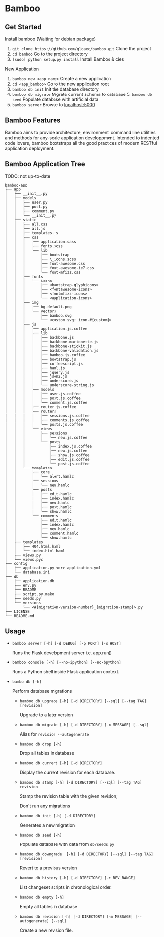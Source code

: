 Bamboo
============


Get Started
-----------
 
Install bamboo (Waiting for debian package)

1. `git clone https://github.com/gloaec/bamboo.git` Clone the project
2. `cd bamboo` Go to the project directory
3. `[sudo] python setup.py install` Install Bamboo & cies

New Application

1. `bamboo new <app_name>` Create a new application
2. `cd <app_bamboo>` Go to the new application root
3. `bamboo db init` Init the database directory
4. `bamboo db migrate` Migrate current schema to database
5. `bamboo db seed` Populate database with artificial data
6. `bamboo server` Browse to [localhost:5000](http://localhost:5000)

Bamboo Features
---------------

Bamboo aims to provide architecture, environment, command line utilities and
methods for any-scale application developpment. Intended to indented code lovers, 
bamboo bootstraps all the good practices of modern RESTful application
deployment.

Bamboo Application Tree
-----------------------

TODO: not up-to-date

    bamboo-app
    ├── app
    │   ├── __init__.py
    │   ├── models
    │   │   ├── user.py
    │   │   ├── post.py
    │   │   ├── comment.py
    │   │   └── __init__.py
    │   ├── static
    │   │   ├── all.css
    │   │   ├── all.js
    │   │   ├── templates.js
    │   │   ├── css
    │   │   │   ├── application.sass
    │   │   │   ├── fonts.scss
    │   │   │   └── lib
    │   │   │       ├── bootstrap
    │   │   │       ├── \_icons.scss
    │   │   │       ├── font-awesome.css
    │   │   │       ├── font-awesome-ie7.css
    │   │   │       └── font-mfizz.css
    │   │   ├── fonts
    │   │   │   └── icons
    │   │   │       ├── <bootstrap-glyphicons>
    │   │   │       ├── <fontawesome-icons>
    │   │   │       ├── <fontmfizz-icons>
    │   │   │       └── <application-icons>
    │   │   ├── img
    │   │   │   ├── bg-default.png
    │   │   │   └── vectors
    │   │   │       ├── bamboo.svg
    │   │   │       └── <custom.svg: icon-#{custom}>
    │   │   ├── js
    │   │   │   ├── application.js.coffee
    │   │   │   ├── lib
    │   │   │   │   ├── backbone.js
    │   │   │   │   ├── backbone-marionette.js
    │   │   │   │   ├── backbone-stickit.js
    │   │   │   │   ├── backbone-validation.js
    │   │   │   │   ├── bamboo.js.coffee
    │   │   │   │   ├── bootstrap.js
    │   │   │   │   ├── coffeescript.js
    │   │   │   │   ├── haml.js
    │   │   │   │   ├── jquery.js
    │   │   │   │   ├── json2.js
    │   │   │   │   ├── underscore.js
    │   │   │   │   └── underscore-string.js
    │   │   │   ├── models
    │   │   │   │   ├── user.js.coffee
    │   │   │   │   ├── post.js.coffee
    │   │   │   │   └── comment.js.coffee
    │   │   │   ├── router.js.coffee
    │   │   │   ├── routers
    |   |   |   |   ├── sessions.js.coffee
    |   |   |   |   ├── comments.js.coffee
    │   │   │   │   └── posts.js.coffee
    │   │   │   └── views
    │   │   │       ├── sessions
    │   │   │       │   └── new.js.coffee
    │   │   │       └── posts
    │   │   │           ├── index.js.coffee
    │   │   │           ├── new.js.coffee
    │   │   │           ├── show.js.coffee
    │   │   │           ├── edit.js.coffee
    │   │   │           └── post.js.coffee
    │   │   └── templates
    │   │       ├── core
    │   │       │   └── alert.hamlc
    │   │       ├── sessions
    │   │       │   └── new.hamlc
    │   │       ├── posts
    │   │       |   ├── edit.hamlc
    │   │       |   ├── index.hamlc
    │   │       |   ├── new.hamlc
    │   │       |   ├── post.hamlc
    │   │       |   └── show.hamlc
    │   │       └── comments
    │   │           ├── edit.hamlc
    │   │           ├── index.hamlc
    │   │           ├── new.hamlc
    │   │           ├── comment.hamlc
    │   │           └── show.hamlc
    │   ├── templates
    │   │   ├── 404.html.haml
    │   │   └── index.html.haml
    │   ├── views.py
    │   └── views.pyc
    ├── config
    │   ├── application.py <or> application.yml
    │   └── database.ini
    ├── db
    │   ├── application.db
    │   ├── env.py
    │   ├── README
    │   ├── script.py.mako
    │   ├── seeds.py
    │   └── versions
    │       └── <#{migration-version-number}_{migration-stamp}>.py
    ├── LICENSE
    └── README.md

Usage
-----

* `bamboo server [-h] [-d DEBUG] [-p PORT] [-s HOST]`

  Runs the Flask development server i.e. app.run()

* `bamboo console [-h] [--no-ipython] [--no-bpython]`
  
  Runs a Python shell inside Flask application context.

* `bambo db [-h]`
  
  Perform database migrations

  * `bamboo db upgrade [-h] [-d DIRECTORY] [--sql] [--tag TAG] [revision]`
  
    Upgrade to a later version

  * `bamboo db migrate [-h] [-d DIRECTORY] [-m MESSAGE] [--sql]`
    
    Alias for `revision --autogenerate`

  * `bamboo db drop [-h]`

    Drop all tables in database

  * `bamboo db current [-h] [-d DIRECTORY]`
    
    Display the current revision for each database.

  * `bamboo db stamp [-h] [-d DIRECTORY] [--sql] [--tag TAG] revision`
    
    Stamp the revision table with the given revision;
    
    Don't run any migrations

  * `bamboo db init [-h] [-d DIRECTORY]`
    
    Generates a new migration

  * `bamboo db seed [-h]`
    
    Populate database with data from `db/seeds.py`

  * `bamboo db downgrade  [-h] [-d DIRECTORY] [--sql] [--tag TAG] [revision]`
    
    Revert to a previous version

  * `bamboo db history [-h] [-d DIRECTORY] [-r REV_RANGE]`
    
    List changeset scripts in chronological order.

  * `bamboo db empty [-h]`
    
    Empty all tables in database

  * `bamboo db revision [-h] [-d DIRECTORY] [-m MESSAGE] [--autogenerate] [--sql]`
    
    Create a new revision file.



